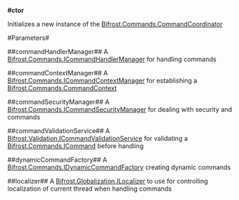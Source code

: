 **#ctor**

Initializes a new instance of the [Bifrost.Commands.CommandCoordinator](Bifrost.Commands.CommandCoordinator)

#Parameters#


##commandHandlerManager##
A [Bifrost.Commands.ICommandHandlerManager](Bifrost.Commands.ICommandHandlerManager) for handling commands

##commandContextManager##
A [Bifrost.Commands.ICommandContextManager](Bifrost.Commands.ICommandContextManager) for establishing a [Bifrost.Commands.CommandContext](Bifrost.Commands.CommandContext)

##commandSecurityManager##
A [Bifrost.Commands.ICommandSecurityManager](Bifrost.Commands.ICommandSecurityManager) for dealing with security and commands

##commandValidationService##
A [Bifrost.Validation.ICommandValidationService](Bifrost.Validation.ICommandValidationService) for validating a [Bifrost.Commands.ICommand](Bifrost.Commands.ICommand) before handling

##dynamicCommandFactory##
A [Bifrost.Commands.IDynamicCommandFactory](Bifrost.Commands.IDynamicCommandFactory) creating dynamic commands

##localizer##
A [Bifrost.Globalization.ILocalizer](Bifrost.Globalization.ILocalizer) to use for controlling localization of current thread when handling commands
